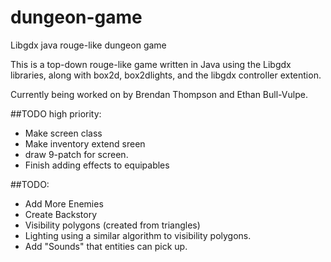 # dungeon-game
Libgdx java rouge-like dungeon game

This is a top-down rouge-like game written in Java using the Libgdx libraries, along with box2d, box2dlights, and the libgdx controller extention.

Currently being worked on by Brendan Thompson and Ethan Bull-Vulpe.

##TODO high priority:
* Make screen class
* Make inventory extend sreen
* draw 9-patch for screen.
* Finish adding effects to equipables

##TODO:
* Add More Enemies
* Create Backstory
* Visibility polygons (created from triangles)
* Lighting using a similar algorithm to visibility polygons.
* Add "Sounds" that entities can pick up.
